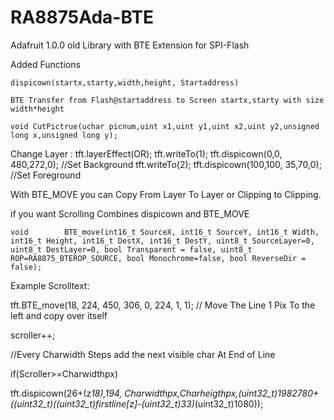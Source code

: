 # RA8875Ada-BTE
Adafruit 1.0.0 old Library with BTE Extension for SPI-Flash

Added Functions

	dispicown(startx,starty,width,height, Startaddress)

	BTE Transfer from Flash@startaddress to Screen startx,starty with size width*height

	void CutPictrue(uchar picnum,uint x1,uint y1,uint x2,uint y2,unsigned long x,unsigned long y);
 	
Change Layer :
  tft.layerEffect(OR); 
  tft.writeTo(1);
  tft.dispicown(0,0, 480,272,0); //Set Background
  tft.writeTo(2);
  tft.dispicown(100,100, 35,70,0); //Set Foreground
	
  
  With BTE_MOVE you can Copy From Layer To Layer or Clipping to Clipping.
  
  if you want Scrolling Combines dispicown and BTE_MOVE
  
	void		BTE_move(int16_t SourceX, int16_t SourceY, int16_t Width, int16_t Height, int16_t DestX, int16_t DestY, uint8_t SourceLayer=0, uint8_t DestLayer=0, bool Transparent = false, uint8_t ROP=RA8875_BTEROP_SOURCE, bool Monochrome=false, bool ReverseDir = false);


Example Scrolltext:

  tft.BTE_move(18, 224, 450, 306, 0, 224, 1, 1);
  // Move The Line 1 Pix To the left and copy over itself
  
  scroller++;
  
  //Every Charwidth Steps add the next visible char At End of Line

if(Scroller>=Charwidthpx)

tft.dispicown(26+(z*18),194, Charwidthpx,Charheigthpx,(uint32_t)1982780+((uint32_t)((uint32_t)firstline[z]-(uint32_t)33)*(uint32_t)1080));

  
  

